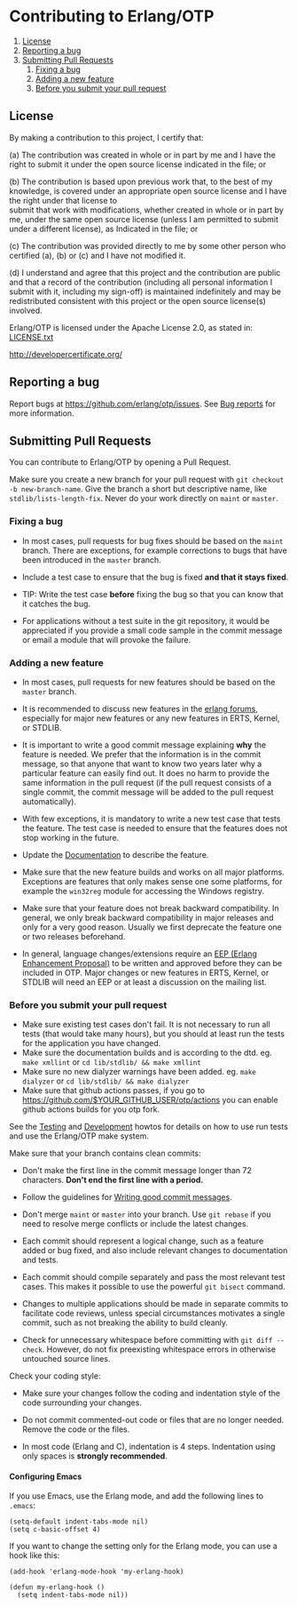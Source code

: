 # Contributing to Erlang/OTP

1. [License](#license)
2. [Reporting a bug](#reporting-a-bug)
3. [Submitting Pull Requests](#submitting-pull-requests)
    1. [Fixing a bug](#fixing-a-bug)
    2. [Adding a new feature](#adding-a-new-feature)
    3. [Before you submit your pull request](#before-you-submit-your-pull-request)

## License

By making a contribution to this project, I certify that:

(a) The contribution was created in whole or in part by me and I
    have the right to submit it under the open source license
    indicated in the file; or

(b) The contribution is based upon previous work that, to the 
    best of my knowledge, is covered under an appropriate open 
    source license and I have the right under that license to   
    submit that work with modifications, whether created in whole
    or in part by me, under the same open source license (unless
    I am permitted to submit under a different license), as 
    Indicated in the file; or

(c) The contribution was provided directly to me by some other
    person who certified (a), (b) or (c) and I have not modified
    it.

(d) I understand and agree that this project and the contribution
    are public and that a record of the contribution (including 
    all personal information I submit with it, including my
    sign-off) is maintained indefinitely and may be redistributed
    consistent with this project or the open source license(s)
    involved.

Erlang/OTP is licensed under the Apache License 2.0, as stated in: [LICENSE.txt](LICENSE.txt)

http://developercertificate.org/

## Reporting a bug

Report bugs at https://github.com/erlang/otp/issues.
See [Bug reports](https://github.com/erlang/otp/wiki/Bug-reports) for more information.

## Submitting Pull Requests

You can contribute to Erlang/OTP by opening a Pull Request.

Make sure you create a new branch for your pull request with `git checkout -b new-branch-name`.
Give the branch a short but descriptive name, like `stdlib/lists-length-fix`.
Never do your work directly on `maint` or `master`.

### Fixing a bug

* In most cases, pull requests for bug fixes should be based on the `maint` branch.
There are exceptions, for example corrections to bugs that have been introduced in the `master` branch.

* Include a test case to ensure that the bug is fixed **and that it stays fixed**.

* TIP: Write the test case **before** fixing the bug so that you can know that it catches the bug.

* For applications without a test suite in the git repository, it would be appreciated if you provide a
small code sample in the commit message or email a module that will provoke the failure.

### Adding a new feature

* In most cases, pull requests for new features should be based on the `master` branch.

* It is recommended to discuss new features in the [erlang forums](https://erlangforums.com),
especially for major new features or any new features in ERTS, Kernel, or STDLIB.

* It is important to write a good commit message explaining **why** the feature is needed.
We prefer that the information is in the commit message, so that anyone that want to know 
two years later why a particular feature can easily find out. It does no harm to provide
the same information in the pull request (if the pull request consists of a single commit,
the commit message will be added to the pull request automatically).

* With few exceptions, it is mandatory to write a new test case that tests the feature.
The test case is needed to ensure that the features does not stop working in the future.

* Update the [Documentation](https://github.com/erlang/otp/wiki/Documentation) to describe the feature.

* Make sure that the new feature builds and works on all major platforms. Exceptions are features
that only makes sense one some platforms, for example the `win32reg` module for accessing the Windows registry.

* Make sure that your feature does not break backward compatibility. In general, we only break backward
compatibility in major releases and only for a very good reason. Usually we first deprecate the
feature one or two releases beforehand.

* In general, language changes/extensions require an
[EEP (Erlang Enhancement Proposal)](https://github.com/erlang/eep) to be written and approved before they 
can be included in OTP. Major changes or new features in ERTS, Kernel, or STDLIB will need an EEP or at least
a discussion on the mailing list.

### Before you submit your pull request

* Make sure existing test cases don't fail. It is not necessary to run all tests (that would take many hours),
but you should at least run the tests for the application you have changed.
* Make sure the documentation builds and is according to the dtd. eg. `make xmllint` or `cd lib/stdlib/ && make xmllint`
* Make sure no new dialyzer warnings have been added. eg. `make dialyzer` or `cd lib/stdlib/ && make dialyzer`
* Make sure that github actions passes, if you go to https://github.com/$YOUR_GITHUB_USER/otp/actions you can enable github actions builds for you otp fork.

See the [Testing](https://github.com/erlang/otp/blob/master/HOWTO/TESTING.md) and
[Development](https://github.com/erlang/otp/blob/master/HOWTO/DEVELOPMENT.md) howtos
for details on how to use run tests and use the Erlang/OTP make system.

Make sure that your branch contains clean commits:

* Don't make the first line in the commit message longer than 72 characters.
**Don't end the first line with a period.**

* Follow the guidelines for [Writing good commit messages](https://github.com/erlang/otp/wiki/Writing-good-commit-messages).

* Don't merge `maint` or `master` into your branch. Use `git rebase` if you need to resolve merge
conflicts or include the latest changes.

* Each commit should represent a logical change, such as a feature added or bug fixed, and also include relevant changes to documentation and tests.

* Each commit should compile separately and pass the most relevant test cases. This makes it possible to use the powerful `git bisect` command.

* Changes to multiple applications should be made in separate commits to facilitate code reviews, unless special circumstances motivates a single commit, such as not breaking the ability to build cleanly.

* Check for unnecessary whitespace before committing with `git diff --check`.
However, do not fix preexisting whitespace errors in otherwise untouched source lines.

Check your coding style:

* Make sure your changes follow the coding and indentation style of the code surrounding your changes.

* Do not commit commented-out code or files that are no longer needed. Remove the code or the files.

* In most code (Erlang and C), indentation is 4 steps. Indentation using only spaces is **strongly recommended**.

#### Configuring Emacs

If you use Emacs, use the Erlang mode, and add the following lines to `.emacs`:

    (setq-default indent-tabs-mode nil)
    (setq c-basic-offset 4)

If you want to change the setting only for the Erlang mode, you can use a hook like this:

```
(add-hook 'erlang-mode-hook 'my-erlang-hook)

(defun my-erlang-hook ()
  (setq indent-tabs-mode nil))
```
